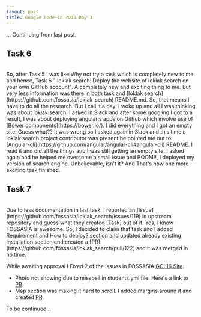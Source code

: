 ```yaml
---
layout: post
title: Google Code-in 2016 Day 3
---
```

... Continuing from last post.

## Task 6

<br />
So, after Task 5 I was like Why not try a task which is completely new to me and hence, Task 6 "
loklak search: Deploy the website of loklak search on your own GitHub account". A completely new and exciting thing to me. But very less information was there in both task and [loklak search](https://github.com/fossasia/loklak_search) README.md. So, that means I have to do all the research. But I call it a day. I woke up and all I was thinking was about loklak search. I asked in Slack and after some googling I got to a result, I was about deploying angularjs apps on Github which involve use of [Bower components](https://bower.io/). I did everything and I got an empty site. Guess what?? It was wrong so I asked again in Slack and this time a loklak search project contributor was present he pointed me out to [Angular-cli](https://github.com/angular/angular-cli#angular-cli) README. I read it and did all the things and I was still getting an empty site. I asked again and he helped me overcome a small issue and BOOM!!, I deployed my version of search engine. Unbelievable, isn't it? And That's how one more exciting task finished.

## Task 7

<br />
Due to less documentation in last task, I reported an [Issue](https://github.com/fossasia/loklak_search/issues/119) in upstream repository and guess what they created [Task] out of it. Yes, I know FOSSASIA is awesome. So, I decided to claim that task and I added Requirement and How to deploy? section and updated already existing Installation section and created a [PR](https://github.com/fossasia/loklak_search/pull/122) and it was merged in no time.

While awaiting approval I Fixed 2 of the issues in FOSSASIA [GCI 16 Site](https://github.com/fossasia/gci16.fossasia.org).

* Photo not showing due to misspell in students.yml file. Here's a link to [PR](https://github.com/fossasia/gci16.fossasia.org/pull/384).
* Map section was making it hard to scroll. I added margins around it and created [PR](https://github.com/fossasia/gci16.fossasia.org/pull/394).

To be continued...
